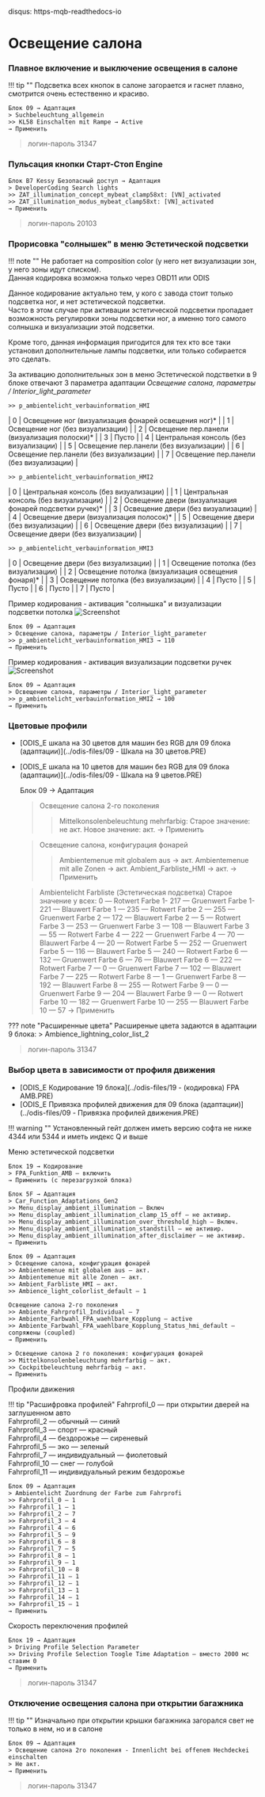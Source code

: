disqus: https-mqb-readthedocs-io
# Освещение салона

### Плавное включение и выключение освещения в салоне

!!! tip ""
    Подсветка всех кнопок в салоне загорается и гаснет плавно, смотрится очень естественно и красиво. 
    
```
Блок 09 → Адаптация
> Suchbeleuchtung_allgemein
>> KL58 Einschalten mit Rampe → Active
→ Применить
```
	
> логин-пароль 31347

### Пульсация кнопки Старт-Стоп Engine

```
Блок В7 Kessy Безопасный доступ → Адаптация 
> DeveloperCoding Search lights
>> ZAT_illumination_concept_mybeat_clamp58xt: [VN]_activated
>> ZAT_illumination_modus_mybeat_clamp58xt: [VN]_activated
→ Применить
```

> логин-пароль 20103

### Прорисовка "солнышек" в меню Эстетической подсветки

!!! note ""
    Не работает на composition color (у него нет визуализации зон, у него зоны идут списком).  
    Данная кодировка возможна только через OBD11 или ODIS   

Данное кодирование актуально тем, у кого с завода стоит только подсветка ног, и нет эстетической подсветки.  
Часто в этом случае при активации эстетической подсветки пропадает возможность регулировки зоны подсветки ног, а именно того самого солнышка и визуализации этой подсветки. 

Кроме того, данная информация пригодится для тех кто все таки установил дополнительные лампы подсветки, или только собирается это сделать. 

За активацию дополнительных зон в меню Эстетической подстветки в 9 блоке отвечают 3 параметра адаптации *Освещение салона, параметры / Interior_light_parameter*
```
>> p_ambientelicht_verbauinformation_HMI
```
| 0 | Освещение ног (визуализация фонарей освещения ног)*   |
| 1 | Освещение ног (без визуализации)   |
| 2 | Освещение пер.панели (визуализация полоски)*  |
| 3 | Пусто   |
| 4 | Центральная консоль (без визуализации)   |
| 5 | Освещение пер.панели (без визуализации)   |
| 6 | Освещение пер.панели (без визуализации)   |
| 7 | Освещение пер.панели (без визуализации)   |

```
>> p_ambientelicht_verbauinformation_HMI2
```
| 0 | Центральная консоль (без визуализации)    |
| 1 | Центральная консоль (без визуализации)   |
| 2 | Освещение двери (визуализация фонарей подсветки ручек)*  |
| 3 | Освещение двери (без визуализации)  |
| 4 | Освещение двери (визуализация полосок)*   |
| 5 | Освещение двери (без визуализации)   |
| 6 | Освещение двери (без визуализации)   |
| 7 | Освещение двери (без визуализации)   |

```
>> p_ambientelicht_verbauinformation_HMI3
```
| 0 | Освещение двери (без визуализации)    |
| 1 | Освещение потолка (без визуализации)   |
| 2 | Освещение потолка (визуализация освещения фонаря)*  |
| 3 | Освещение потолка (без визуализации)  |
| 4 | Пусто   |
| 5 | Пусто   |
| 6 | Пусто   |
| 7 | Пусто   |

Пример кодирования - активация "солнышка" и визуализации подсветки потолка
![Screenshot](../images/dach.PNG)
```
Блок 09 → Адаптация
> Освещение салона, параметры / Interior_light_parameter
>> p_ambientelicht_verbauinformation_HMI3 → 110
→ Применить
```

Пример кодирования - активация визуализации подсветки ручек
![Screenshot](../images/door.png)
```
Блок 09 → Адаптация
> Освещение салона, параметры / Interior_light_parameter
>> p_ambientelicht_verbauinformation_HMI2 → 100
→ Применить
```  

### Цветовые профили

+ [ODIS_E шкала на 30 цветов для машин без RGB для 09 блока (адаптации)](../odis-files/09 - Шкала на 30 цветов.PRE)    
+ [ODIS_E шкала на 10 цветов для машин без RGB для 09 блока (адаптации)](../odis-files/09 - Шкала на 9 цветов.PRE)

	Блок 09 → Адаптация
	> Освещение салона 2-го поколения
	>> Mittelkonsolenbeleuchtung mehrfarbig:
	Старое значение: не акт.
	Новое значение: акт.
	→ Применить
	
	> Освещение салона, конфигурация фонарей
	>> Ambientemenue mit globalem aus → акт.
	>> Ambientemenue mit alle Zonen → акт.
	>> Ambient_Farbliste_HMI → акт.
	→ Применить
	
	> Ambientelicht Farbliste (Эстетическая подсветка)
	Старое значение у всех: 0
    — Rotwert Farbe 1- 217
    — Gruenwert Farbe 1- 221
    — Blauwert Farbe 1 — 235
    — Rotwert Farbe 2 — 255
    — Gruenwert Farbe 2 — 172
    — Blauwert Farbe 2 — 5
    — Rotwert Farbe 3 — 253
    — Gruenwert Farbe 3 — 108
    — Blauwert Farbe 3 — 55
    — Rotwert Farbe 4 — 222
    — Gruenwert Farbe 4 — 70
    — Blauwert Farbe 4 — 20
    — Rotwert Farbe 5 — 252
    — Gruenwert Farbe 5 — 116
    — Blauwert Farbe 5 — 240
    — Rotwert Farbe 6 — 132
    — Gruenwert Farbe 6 — 76
    — Blauwert Farbe 6 — 222
    — Rotwert Farbe 7 — 0
    — Gruenwert Farbe 7 — 102
    — Blauwert Farbe 7 — 225
    — Rotwert Farbe 8 — 1
    — Gruenwert Farbe 8 — 192
    — Blauwert Farbe 8 — 255
    — Rotwert Farbe 9 — 0
    — Gruenwert Farbe 9 — 204
    — Blauwert Farbe 9 — 0
    — Rotwert Farbe 10 — 182
    — Gruenwert Farbe 10 — 255
    — Blauwert Farbe 10 — 57
	→ Применить
	
??? note "Расширенные цвета"
    Расширеные цвета задаются в адаптации 9 блока: 
    > Ambience_lightning_color_list_2
    
> логин-пароль 31347

### Выбор цвета в зависимости от профиля движения

+ [ODIS_E Кодирование 19 блока](../odis-files/19 - (кодировка) FPA AMB.PRE)
+ [ODIS_E Привязка профилей движения для 09 блока (адаптации)](../odis-files/09 - Привязка профилей движения.PRE)

!!! warning ""
    Установленный гейт должен иметь версию софта не ниже 4344 или 5344 и иметь индекс Q и выше

Меню эстетической подсветки
    
    Блок 19 → Кодирование
    > FPA_Funktion_AMB — включить
    → Применить (с перезагрузкой блока)

    Блок 5F → Адаптация
    > Car_Function_Adaptations_Gen2
    >> Menu_display_ambient_illumination — Включ
    >> Menu_display_ambient_illumination_clamp_15_off — не активир.
    >> Menu_display_ambient_illumination_over_threshold_high — Включ.
    >> Menu_display_ambient_illumination_standstill — не активир.
    >> Menu_display_ambient_illumination_after_disclaimer — не активир.
    → Применить 
    
    Блок 09 → Адаптация
	> Освещение салона, конфигурация фонарей
	>> Ambientemenue mit globalem aus — акт.
    >> Ambientemenue mit alle Zonen — акт.
    >> Ambient_Farbliste_HMI — акт.
    >> Ambience_light_colorlist_default — 1
    
    Освещение салона 2-го поколения
    >> Ambiente_Fahrprofil_Individual — 7
    >> Ambiente_Farbwahl_FPA_waehlbare_Kopplung — active
    >> Ambiente_Farbwahl_FPA_waehlbare_Kopplung_Status_hmi_default — сопряжены (coupled)
	→ Применить
	
    > Освещение салона 2 го поколения: конфигурация фонарей
    >> Mittelkonsolenbeleuchtung mehrfarbig — акт.
    >> Cockpitbeleuchtung mehrfarbig — акт.
    → Применить
    
Профили движения

!!! tip "Расшифровка профилей"
    Fahrprofil_0 — при открытии дверей на заглушенном авто  
    Fahrprofil_2 — обычный — синий  
    Fahrprofil_3 — спорт — красный  
    Fahrprofil_4 — бездорожье — сиреневый  
    Fahrprofil_5 — эко — зеленый  
    Fahrprofil_7 — индивидуальный — фиолетовый  
    Fahrprofil_10 — снег — голубой  
    Fahrprofil_11 — индивидуальный режим бездорожье  

```
Блок 09 → Адаптация
> Ambientelicht Zuordnung der Farbe zum Fahrprofi
>> Fahrprofil_0 — 1
>> Fahrprofil_1 — 1
>> Fahrprofil_2 — 7
>> Fahrprofil_3 — 4
>> Fahrprofil_4 — 6
>> Fahrprofil_5 — 9
>> Fahrprofil_6 — 8
>> Fahrprofil_7 — 5
>> Fahrprofil_8 — 1
>> Fahrprofil_9 — 1
>> Fahrprofil_10 — 8
>> Fahrprofil_11 — 1
>> Fahrprofil_12 — 1
>> Fahrprofil_13 — 1
>> Fahrprofil_14 — 1
>> Fahrprofil_15 — 1
→ Применить
```

Скорость переключения профилей
```
Блок 19 → Адаптация
> Driving Profile Selection Parameter 
>> Driving Profile Selection Toogle Time Adaptation — вместо 2000 мс ставим 0
→ Применить
```

> логин-пароль 31347

### Отключение освещения салона при открытии багажника

!!! tip ""
    Изначально при открытии крышки багажника загорался свет не только в нем, но и в салоне

```
Блок 09 → Адаптация
> Освещение салона 2го поколения - Innenlicht bei offenem Hechdeckei einschalten
> Не акт.
→ Применить
```

> логин-пароль 31347